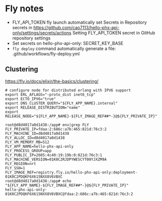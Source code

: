 # Fly notes

- FLY_API_TOKEN fly launch automatically set Secrets in Repository secrets in https://github.com/cao7113/hello-phx-api-only/settings/secrets/actions
  Setting FLY_API_TOKEN secret in GitHub repository settings
- Set secrets on hello-phx-api-only: SECRET_KEY_BASE
- `fly deploy` command automatically generate a file: .github/workflows/fly-deploy.yml

## Clustering

https://fly.io/docs/elixir/the-basics/clustering/

```
# configure node for distributed erlang with IPV6 support
export ERL_AFLAGS="-proto_dist inet6_tcp"
export ECTO_IPV6="true"
export DNS_CLUSTER_QUERY="${FLY_APP_NAME}.internal"
export RELEASE_DISTRIBUTION="name"
export RELEASE_NODE="${FLY_APP_NAME}-${FLY_IMAGE_REF##*-}@${FLY_PRIVATE_IP}"
```

```
root@d8d4017a0d1438:/app# env|grep FLY
FLY_PRIVATE_IP=fdaa:2:686c:a7b:465:821d:76c3:2
FLY_MACHINE_ID=d8d4017a0d1438
FLY_ALLOC_ID=d8d4017a0d1438
FLY_VM_MEMORY_MB=512
FLY_APP_NAME=hello-phx-api-only
FLY_PROCESS_GROUP=app
FLY_PUBLIC_IP=2605:4c40:19:19b:0:821d:76c3:1
FLY_MACHINE_VERSION=01K0C2RJDPYWESCYT00YJXZM9A
FLY_REGION=nrt
FLY_SSH=1
FLY_IMAGE_REF=registry.fly.io/hello-phx-api-only:deployment-01K0C2PDQKF6X615NXX8V6VBXC
root@d8d4017a0d1438:/app# echo "${FLY_APP_NAME}-${FLY_IMAGE_REF##*-}@${FLY_PRIVATE_IP}"
hello-phx-api-only-01K0C2PDQKF6X615NXX8V6VBXC@fdaa:2:686c:a7b:465:821d:76c3:2
```

